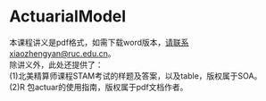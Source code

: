 # ActuarialModel
本课程讲义是pdf格式，如需下载word版本，请联系xiaozhengyan@ruc.edu.cn。</br>
除讲义外，此处还提供了：</br>
(1)北美精算师课程STAM考试的样题及答案，以及table，版权属于SOA。</br>
(2)R 包actuar的使用指南，版权属于pdf文档作者。 

